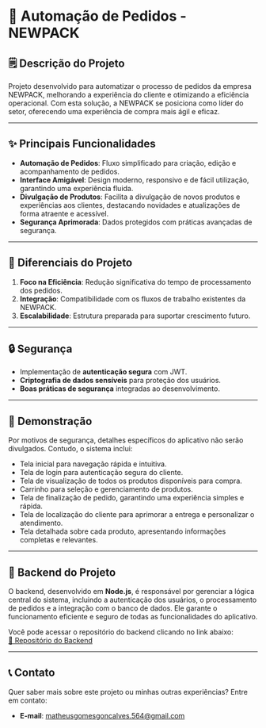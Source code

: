 # 🛒 Automação de Pedidos - NEWPACK

## 🗒️ Descrição do Projeto
Projeto desenvolvido para automatizar o processo de pedidos da empresa NEWPACK, melhorando a experiência do cliente e otimizando a eficiência operacional. Com esta solução, a NEWPACK se posiciona como líder do setor, oferecendo uma experiência de compra mais ágil e eficaz.

---

## ✨ Principais Funcionalidades
- **Automação de Pedidos**: Fluxo simplificado para criação, edição e acompanhamento de pedidos.
- **Interface Amigável**: Design moderno, responsivo e de fácil utilização, garantindo uma experiência fluida.
- **Divulgação de Produtos**: Facilita a divulgação de novos produtos e experiências aos clientes, destacando novidades e atualizações de forma atraente e acessível.
- **Segurança Aprimorada**: Dados protegidos com práticas avançadas de segurança.

---

## 🚀 Diferenciais do Projeto
1. **Foco na Eficiência**: Redução significativa do tempo de processamento dos pedidos.
2. **Integração**: Compatibilidade com os fluxos de trabalho existentes da NEWPACK.
3. **Escalabilidade**: Estrutura preparada para suportar crescimento futuro.

---

## 🔒 Segurança
- Implementação de **autenticação segura** com JWT.
- **Criptografia de dados sensíveis** para proteção dos usuários.
- **Boas práticas de segurança** integradas ao desenvolvimento.

---

## 📸 Demonstração
Por motivos de segurança, detalhes específicos do aplicativo não serão divulgados. Contudo, o sistema inclui:
- Tela inicial para navegação rápida e intuitiva.
- Tela de login para autenticação segura do cliente.
- Tela de visualização de todos os produtos disponíveis para compra.
- Carrinho para seleção e gerenciamento de produtos.
- Tela de finalização de pedido, garantindo uma experiência simples e rápida.
- Tela de localização do cliente para aprimorar a entrega e personalizar o atendimento.
- Tela detalhada sobre cada produto, apresentando informações completas e relevantes.

---

## 🔗 Backend do Projeto
O backend, desenvolvido em **Node.js**, é responsável por gerenciar a lógica central do sistema, incluindo a autenticação dos usuários, o processamento de pedidos e a integração com o banco de dados. Ele garante o funcionamento eficiente e seguro de todas as funcionalidades do aplicativo.  

Você pode acessar o repositório do backend clicando no link abaixo:  
[🔗 Repositório do Backend](https://github.com/ElMatheus/NEWPACK-backend)  

---

## 📞 Contato
Quer saber mais sobre este projeto ou minhas outras experiências? Entre em contato:

- **E-mail**: [matheusgomesgoncalves.564@gmail.com](mailto:matheusgomesgoncalves.564@gmail.com)
